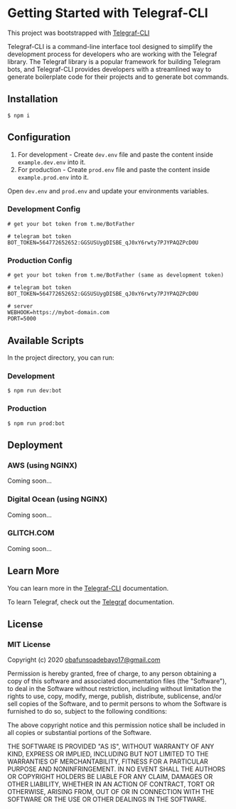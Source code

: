 # Getting Started with Telegraf-CLI

This project was bootstrapped with [Telegraf-CLI](https://github.com/0xridwanobafunso/telegraf-cli)

Telegraf-CLI is a command-line interface tool designed to simplify the development process for developers who are working with the Telegraf library. The Telegraf library is a popular framework for building Telegram bots, and Telegraf-CLI provides developers with a streamlined way to generate boilerplate code for their projects and to generate bot commands.

## Installation

```
$ npm i
```

## Configuration

1. For development - Create `dev.env` file and paste the content inside `example.dev.env` into it.
2. For production - Create `prod.env` file and paste the content inside `example.prod.env` into it.

Open `dev.env` and `prod.env` and update your environments variables.

### Development Config

```
# get your bot token from t.me/BotFather

# telegram bot token
BOT_TOKEN=564772652652:GGSUSUygDISBE_qJ0xY6rwty7PJYPAQZPcD0U
```

### Production Config

```
# get your bot token from t.me/BotFather (same as development token)

# telegram bot token
BOT_TOKEN=564772652652:GGSUSUygDISBE_qJ0xY6rwty7PJYPAQZPcD0U

# server
WEBHOOK=https://mybot-domain.com
PORT=5000
```

## Available Scripts

In the project directory, you can run:

### Development

```
$ npm run dev:bot
```

### Production

```
$ npm run prod:bot
```

## Deployment

### AWS (using NGINX)

Coming soon...

### Digital Ocean (using NGINX)

Coming soon...

### GLITCH.COM

Coming soon...

## Learn More

You can learn more in the [Telegraf-CLI](https://github.com/0xridwanobafunso/telegraf-cli) documentation.

To learn Telegraf, check out the [Telegraf](https://telegraf.js.org/) documentation.

## License

### MIT License

Copyright (c) 2020 obafunsoadebayo17@gmail.com

Permission is hereby granted, free of charge, to any person obtaining a copy of this software and associated documentation files (the "Software"), to deal in the Software without restriction, including without limitation the rights to use, copy, modify, merge, publish, distribute, sublicense, and/or sell copies of the Software, and to permit persons to whom the Software is furnished to do so, subject to the following conditions:

The above copyright notice and this permission notice shall be included in all copies or substantial portions of the Software.

THE SOFTWARE IS PROVIDED "AS IS", WITHOUT WARRANTY OF ANY KIND, EXPRESS OR IMPLIED, INCLUDING BUT NOT LIMITED TO THE WARRANTIES OF MERCHANTABILITY, FITNESS FOR A PARTICULAR PURPOSE AND NONINFRINGEMENT. IN NO EVENT SHALL THE AUTHORS OR COPYRIGHT HOLDERS BE LIABLE FOR ANY CLAIM, DAMAGES OR OTHER LIABILITY, WHETHER IN AN ACTION OF CONTRACT, TORT OR OTHERWISE, ARISING FROM, OUT OF OR IN CONNECTION WITH THE SOFTWARE OR THE USE OR OTHER DEALINGS IN THE SOFTWARE.
